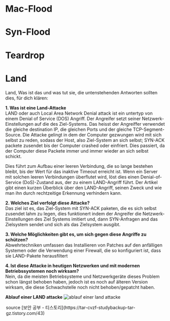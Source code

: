 # Mac-Flood
# Syn-Flood
# Teardrop
# Land
Land, Was ist das und was tut sie, die untenstehenden Antworten sollten dies, für dich klären:

**1. Was ist eine Land-Attacke**<br>
LAND oder auch Local Area Network Denial attack ist ein untertyp von einem Denial of Service (DOS) Angriff. Der Angreifer setzt seiner Netzwerk-Einstellungen auf die des Ziel-Systems. Das heisst der Angreiffer verwendet die gleiche destination IP, die gleichen Ports und der gleiche TCP-Segment-Source. Die Attacke gelingt in dem der Computer gezwungen wird mit sich selbst zu reden, sodass der Host, also Ziel-System an sich selbst; SYN-ACK packete zusendet bis der Computer crashed oder einfriert. Dies passiert, da der Computer diese Packete immer und immer wieder an sich selbst schickt. 

Dies führt zum Aufbau einer leeren Verbindung, die so lange bestehen bleibt, bis der Wert für das inaktive Timeout erreicht ist. Wenn ein Server mit solchen leeren Verbindungen überflutet wird, löst dies einen Denial-of-Service (DoS)-Zustand aus, der zu einem LAND-Angriff führt. Der Artikel gibt einen kurzen Überblick über den LAND-Angriff, seinen Zweck und wie man ihn durch rechtzeitige Erkennung verhindern kann.

**2. Welches Ziel verfolgt diese Attacke?**<br>
Das ziel ist es, das Ziel-System mit SYN-ACK paketen, die es sich selbst zusendet lahm zu legen, dies funktionert indem der Angreifer die Netzwerk-Einstellungen des Ziel Systems imitiert und, dann SYN-Anfragen and das Zielsystem sendet und sich als das Zielsystem ausgibt.

**3. Welche Möglichkeiten gibt es, um sich gegen diese Angriffe zu schützen?**<br>
Abwehrtechniken umfassen das Installieren von Patches auf den anfälligen Systemen oder die Verwendung einer Firewall, die so konfiguriert ist, dass sie LAND-Pakete herausfiltert

**4. Ist diese Attacke in heutigen Netzwerken und mit modernen Betriebssystemen noch wirksam?**<br>
Nein, da die meisten Betriebsysteme und Netzwerkgeräte dieses Problem schon längst behoben haben, jedoch ist es noch auf älteren Version wirksam, die diese Schwachstelle noch nicht behoben/gepatcht haben.

**Ablauf einer LAND attacke**
![ablauf einer land attacke](https://t1.daumcdn.net/cfile/tistory/995B573359EB8D3E10)
<legend>source [보안 공부 - 티스토리](https://tar-cvzf-studybackup-tar-gz.tistory.com/43)</legend>